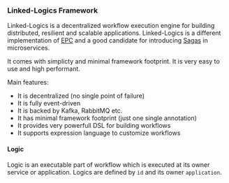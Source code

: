 ### Linked-Logics Framework

Linked-Logics is a decentralized workflow execution engine for building distributed, resilient and scalable applications. Linked-Logics is a different implementation of [EPC](https://en.wikipedia.org/wiki/Event-driven_process_chain) and a good candidate for introducing [Sagas](https://microservices.io/patterns/data/saga.html) in microservices. 

It comes with simplicty and minimal framework footprint. It is very easy to use and high performant.

Main features:
- It is decentralized (no single point of failure)
- It is fully event-driven
- It is backed by Kafka, RabbitMQ etc.
- It has minimal framework footprint (just one single annotation)
- It provides very powerfull DSL for building workflows
- It supports expression language to customize workflows

#### Logic
Logic is an executable part of workflow which is executed at its owner service or application. Logics are defined by `id` and its owner `application`.

<!--
**linkedlogics/linkedlogics** is a ✨ _special_ ✨ repository because its `README.md` (this file) appears on your GitHub profile.

Here are some ideas to get you started:

- 🔭 I’m currently working on ...
- 🌱 I’m currently learning ...
- 👯 I’m looking to collaborate on ...
- 🤔 I’m looking for help with ...
- 💬 Ask me about ...
- 📫 How to reach me: ...
- 😄 Pronouns: ...
- ⚡ Fun fact: ...
-->
